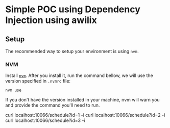 # Simple POC using Dependency Injection using awilix


## Setup
The recommended way to setup your environment is using `nvm`.

### NVM
Install [`nvm`](https://github.com/creationix/nvm).
After you install it, run the command bellow, we will use the version specified in `.nvmrc` file:
```
nvm use
```

If you don't have the version installed in your machine, nvm will warn you and provide the command you'll need to run.



curl localhost:10066/schedule?id=1 -i
curl localhost:10066/schedule?id=2 -i
curl localhost:10066/schedule?id=3 -i